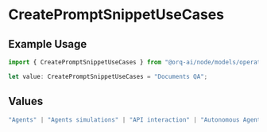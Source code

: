 # CreatePromptSnippetUseCases

## Example Usage

```typescript
import { CreatePromptSnippetUseCases } from "@orq-ai/node/models/operations";

let value: CreatePromptSnippetUseCases = "Documents QA";
```

## Values

```typescript
"Agents" | "Agents simulations" | "API interaction" | "Autonomous Agents" | "Chatbots" | "Classification" | "Code understanding" | "Code writing" | "Documents QA" | "Conversation" | "Extraction" | "Multi-modal" | "Self-checking" | "SQL" | "Summarization" | "Tagging"
```